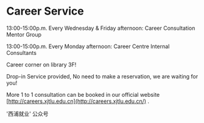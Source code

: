 # Career Service

13:00-15:00p.m. Every Wednesday & Friday afternoon: Career Consultation Mentor Group

13:00-15:00p.m. Every Monday afternoon: Career Centre Internal Consultants

Career corner on library 3F!

Drop-in Service provided, No need to make a reservation, we are waiting for you!

More 1 to 1 consultation can be booked in our official website [http://careers.xjtlu.edu.cn](http://careers.xjtlu.edu.cn/) .

'西浦就业' 公众号
